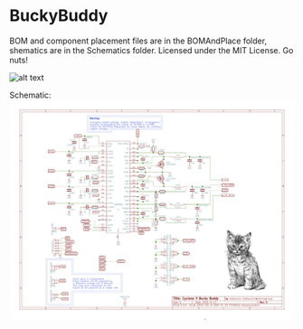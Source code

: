 # BuckyBuddy
BOM and component placement files are in the BOMAndPlace folder, shematics are in the Schematics folder.  Licensed under the MIT License. Go nuts!

![alt text](https://metacollin.com/screens/upshot_HMTnroHB.png "VRML Board")


Schematic:
![alt text](https://github.com/metacollin/BuckyBuddy/blob/master/Schematic/CycloneVBuddy.png "Schematic")
